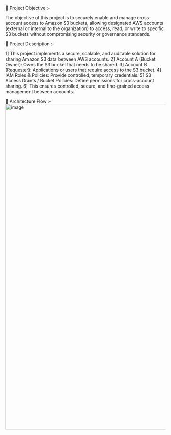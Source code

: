 📌 Project Objective :-

The objective of this project is to securely enable and manage cross-account access to Amazon S3 buckets, allowing designated AWS accounts (external or internal to the organization) to access, read, or write to specific S3 buckets without compromising security or governance standards.

📌 Project Description :-

1] This project implements a secure, scalable, and auditable solution for sharing Amazon S3 data between AWS accounts.
2] Account A (Bucket Owner): Owns the S3 bucket that needs to be shared.
3] Account B (Requester): Applications or users that require access to the S3 bucket.
4] IAM Roles & Policies: Provide controlled, temporary credentials.
5] S3 Access Grants / Bucket Policies: Define permissions for cross-account sharing.
6] This ensures controlled, secure, and fine-grained access management between accounts.

📌 Architecture Flow :-
<img width="1536" height="1024" alt="image" src="https://github.com/user-attachments/assets/6e4d5d4e-feb3-4df1-9de2-021492b4cec5" />


